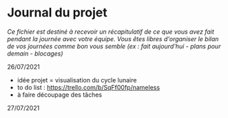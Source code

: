 # Journal du projet

*Ce fichier est destiné à recevoir un récapitulatif de ce que vous avez fait pendant la journée avec votre équipe. Vous êtes libres d'organiser le bilan de vos journées comme bon vous semble (ex : fait aujourd'hui - plans pour demain - blocages)*

26/07/2021

- idée projet = visualisation du cycle lunaire
- to do list : https://trello.com/b/SqFf00fp/nameless
- à faire découpage des tâches

27/07/2021



